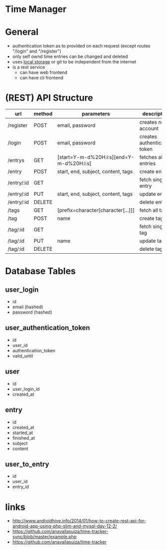 # Time Manager

# General

* authentication token as to provided on each request (except routes "/login" and "/register")
* only self ownd time entries can be changed and deleted
* uses [local storage](https://github.com/bazzline/php_component_database_file_storage) or git to be independent from the internet
* is a rest service
    * can have web frontend
    * can have cli frontend

# (REST) API Structure

| url       | method    | parameters                                        | description                   |
|-----------|-----------|---------------------------------------------------|-------------------------------|
|/register  | POST      | email, password                                   | creates new account           |
|/login     | POST      | email, password                                   | creates authentication token  |
|/entrys    | GET       | [start=Y-m-d%20H:i:s][end=Y-m-d%20H:i:s]          | fetches all entries           |
|/entry     | POST      | start, end, subject, content, tags                | create entry                  |
|/entry/:id | GET       |                                                   | fetch single entry            |
|/entry/:id | PUT       | start, end, subject, content, tags                | update entry                  |
|/entry/:id | DELETE    |                                                   | delete entry                  |
|/tags      | GET       | [prefix=character[character[...]]]                | fetch all tags                |
|/tag       | POST      | name                                              | create tag                    |
|/tag/:id   | GET       |                                                   | fetch single tag              |
|/tag/:id   | PUT       | name                                              | update tag                    |
|/tag/:id   | DELETE    |                                                   | delete tag                    |

# Database Tables

## user_login

* id
* email (hashed)
* password (hashed)

## user_authentication_token

* id
* user_id
* authentication_token
* valid_until

## user

* id
* user_login_id
* created_at

## entry

* id
* created_at
* started_at
* finished_at
* subject
* content

## user_to_entry

* id
* user_id
* entry_id

# links 

* http://www.androidhive.info/2014/01/how-to-create-rest-api-for-android-app-using-php-slim-and-mysql-day-12-2/
* https://github.com/anavallasuiza/time-tracker-sync/blob/master/example.php
* https://github.com/anavallasuiza/time-tracker
